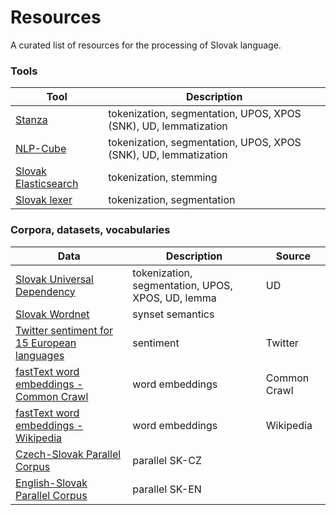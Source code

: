# Resources
A curated list of resources for the processing of Slovak language.

### Tools

| Tool | Description |
|------|-------------|
| [Stanza](https://github.com/stanfordnlp/stanza) | tokenization, segmentation, UPOS, XPOS (SNK), UD, lemmatization |
| [NLP-Cube](https://github.com/adobe/NLP-Cube) | tokenization, segmentation, UPOS, XPOS (SNK), UD, lemmatization |
| [Slovak Elasticsearch](https://github.com/essential-data/elasticsearch-sk) | tokenization, stemming |
| [Slovak lexer](https://github.com/hladek/slovak-lexer) | tokenization, segmentation |

### Corpora, datasets, vocabularies

| Data | Description | Source |
|------|-------------|--------|
| [Slovak Universal Dependency](https://github.com/UniversalDependencies/UD_Slovak-SNK) | tokenization, segmentation, UPOS, XPOS, UD, lemma | UD |
| [Slovak Wordnet](https://korpus.sk/WordNet.html) | synset semantics | |
| [Twitter sentiment for 15 European languages](https://www.clarin.si/repository/xmlui/handle/11356/1054) | sentiment | Twitter |
| [fastText word embeddings - Common Crawl](https://fasttext.cc/docs/en/crawl-vectors.html) | word embeddings | Common Crawl |
| [fastText word embeddings - Wikipedia](https://fasttext.cc/docs/en/pretrained-vectors.html) | word embeddings | Wikipedia |
| [Czech-Slovak Parallel Corpus](https://lindat.mff.cuni.cz/repository/xmlui/handle/11858/00-097C-0000-0006-AADF-0) | parallel SK-CZ | |
| [English-Slovak Parallel Corpus](https://lindat.mff.cuni.cz/repository/xmlui/handle/11858/00-097C-0000-0006-AAE0-A) | parallel SK-EN | |


